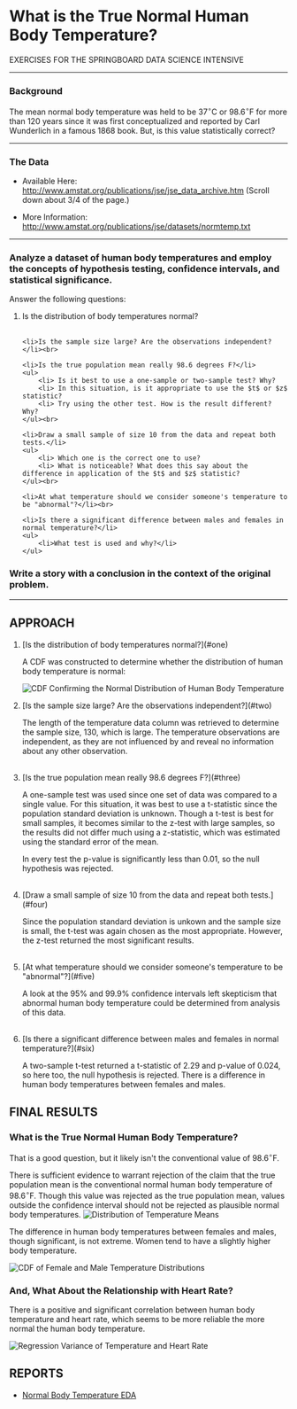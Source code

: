 # What is the True Normal Human Body Temperature? 

EXERCISES FOR THE SPRINGBOARD DATA SCIENCE INTENSIVE

---
### Background

The mean normal body temperature was held to be 37$^{\circ}$C or 98.6$^{\circ}$F for more than 120 years since it was first conceptualized and reported by Carl Wunderlich in a famous 1868 book. But, is this value statistically correct?

---
### The Data
* Available Here: http://www.amstat.org/publications/jse/jse_data_archive.htm (Scroll down about 3/4 of the page.)


* More Information: http://www.amstat.org/publications/jse/datasets/normtemp.txt

---
### Analyze a dataset of human body temperatures and employ the concepts of hypothesis testing, confidence intervals, and statistical significance. 
Answer the following questions:
<ol>
    <li>Is the distribution of body temperatures normal?</li><br>
       
    <li>Is the sample size large? Are the observations independent?</li><br>
    
    <li>Is the true population mean really 98.6 degrees F?</li>
    <ul>
        <li> Is it best to use a one-sample or two-sample test? Why?
        <li> In this situation, is it appropriate to use the $t$ or $z$ statistic? 
        <li> Try using the other test. How is the result different? Why?
    </ul><br>

    <li>Draw a small sample of size 10 from the data and repeat both tests.</li>
    <ul>
        <li> Which one is the correct one to use? 
        <li> What is noticeable? What does this say about the difference in application of the $t$ and $z$ statistic?
    </ul><br>
    
    <li>At what temperature should we consider someone's temperature to be "abnormal"?</li><br>
    
    <li>Is there a significant difference between males and females in normal temperature?</li>
    <ul>
        <li>What test is used and why?</li>
    </ul>
   
</ol>

### Write a story with a conclusion in the context of the original problem.

---


## APPROACH
<ol>
<li>[Is the distribution of body temperatures normal?](#one)</li>
<p>A CDF was constructed to determine whether the distribution of human body temperature is normal:</p>
    
![CDF Confirming the Normal Distribution of Human Body Temperature](reports/figures/cdf_body_temps.png)<br>
    
<li>[Is the sample size large? Are the observations independent?](#two)</li>
<p>The length of the temperature data column was retrieved to determine the sample size, 130, which is large. The temperature observations are independent, as they are not influenced by and reveal no information about any other observation.</p><br>
    
<li>[Is the true population mean really 98.6 degrees F?](#three)</li>
<p>A one-sample test was used since one set of data was compared to a single value. For this situation, it was best to use a t-statistic since the population standard deviation is unknown. Though a t-test is best for small samples, it becomes similar to the z-test with large samples, so the results did not differ much using a z-statistic, which was estimated using the standard error of the mean.</p>
        
<p>In every test the p-value is significantly less than 0.01, so the null hypothesis was rejected.</p><br>

<li>[Draw a small sample of size 10 from the data and repeat both tests.](#four)</li>
<p>Since the population standard deviation is unkown and the sample size is small, the t-test was again chosen as the most appropriate. However, the z-test returned the most significant results.</p><br>
    
<li>[At what temperature should we consider someone's temperature to be "abnormal"?](#five)</li>
<p>A look at the 95% and 99.9% confidence intervals left skepticism that abnormal human body temperature could be determined from analysis of this data.</p><br>
    
<li>[Is there a significant difference between males and females in normal temperature?](#six)</li>
<p>A two-sample t-test returned a t-statistic of 2.29 and p-value of 0.024, so here too, the null hypothesis is rejected. There is a difference in human body temperatures between females and males.</p>
</ol>


## FINAL RESULTS

### What is the True Normal Human Body Temperature?

That is a good question, but it likely isn't the conventional value of 98.6$^{\circ}$F.

There is sufficient evidence to warrant rejection of the claim that the true population mean is the conventional normal human body temperature of 98.6$^{\circ}$F. Though this value was rejected as the true population mean, values outside the confidence interval should not be rejected as plausible normal body temperatures.
![Distribution of Temperature Means](reports/figures/pdf_temp_means.png)

The difference in human body temperatures between females and males, though significant, is not extreme. Women tend to have a slightly higher body temperature.

![CDF of Female and Male Temperature Distributions](reports/figures/cdf_female_male_temps.png)


### And, What About the Relationship with Heart Rate?

There is a positive and significant correlation between human body temperature and heart rate, which seems to be more reliable the more normal the human body temperature.

![Regression Variance of Temperature and Heart Rate](reports/figures/regression_heartrate_temperature.png)

## REPORTS
* [Normal Body Temperature EDA](normal_body_temp_eda.ipynb)
